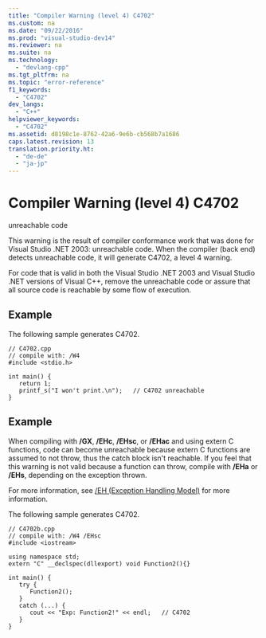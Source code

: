 ```yaml
---
title: "Compiler Warning (level 4) C4702"
ms.custom: na
ms.date: "09/22/2016"
ms.prod: "visual-studio-dev14"
ms.reviewer: na
ms.suite: na
ms.technology: 
  - "devlang-cpp"
ms.tgt_pltfrm: na
ms.topic: "error-reference"
f1_keywords: 
  - "C4702"
dev_langs: 
  - "C++"
helpviewer_keywords: 
  - "C4702"
ms.assetid: d8198c1e-8762-42a6-9e6b-cb568b7a1686
caps.latest.revision: 13
translation.priority.ht: 
  - "de-de"
  - "ja-jp"
---
```

# Compiler Warning (level 4) C4702
unreachable code  
  
 This warning is the result of compiler conformance work that was done for Visual Studio .NET 2003: unreachable code. When the compiler (back end) detects unreachable code, it will generate C4702, a level 4 warning.  
  
 For code that is valid in both the Visual Studio .NET 2003 and Visual Studio .NET versions of Visual C++, remove the unreachable code or assure that all source code is reachable by some flow of execution.  
  
## Example  
 The following sample generates C4702.  
  
```  
// C4702.cpp  
// compile with: /W4  
#include <stdio.h>  
  
int main() {  
   return 1;  
   printf_s("I won't print.\n");   // C4702 unreachable  
}  
```  
  
## Example  
 When compiling with **/GX**, **/EHc**, **/EHsc**, or **/EHac** and using extern C functions, code can become unreachable because extern C functions are assumed to not throw, thus the catch block isn't reachable.  If you feel that this warning is not valid because a function can throw, compile with **/EHa** or **/EHs**, depending on the exception thrown.  
  
 For more information, see [/EH (Exception Handling Model)](../vs140/-eh--exception-handling-model-.md) for more information.  
  
 The following sample generates C4702.  
  
```  
// C4702b.cpp  
// compile with: /W4 /EHsc  
#include <iostream>  
  
using namespace std;  
extern "C" __declspec(dllexport) void Function2(){}  
  
int main() {  
   try {  
      Function2();  
   }  
   catch (...) {  
      cout << "Exp: Function2!" << endl;   // C4702  
   }  
}  
```